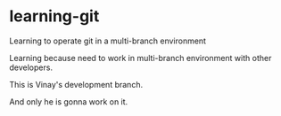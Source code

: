 # learning-git
Learning to operate git in a multi-branch environment

Learning because need to work in multi-branch environment with other developers.

This is Vinay's development branch.

And only he is gonna work on it.